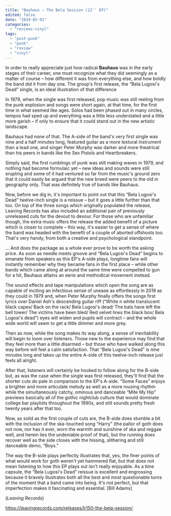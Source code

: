 ```yaml
---
title: "Bauhaus – The Bela Session (12'' EP)"
edited: false
date: "2019-02-01"
categories:
  - "reviews-vinyl"
tags:
  - "post-punk"
  - "punk"
  - "review"
  - "vinyl"
---
```


In order to really appreciate just how radical **Bauhaus** was in the early stages of their career, one must recognize what they did seemingly as a matter of course – how different it was from everything else, and how boldly the band did it from day one. The group's first release, the “Bela Lugosi's Dead” single, is an ideal illustration of that difference

In 1979, when the single was first released, pop music was still reeling from the punk explosion and songs were short again, at that time, for the first time in what seemed like ages. Solos had been phased out in many circles, tempos had sped up and everything was a little less understated and a little more garish – if only to ensure that it could stand out in the new artistic landscape.

Bauhaus had none of that. The A-side of the band's very first single was nine and a half minutes long, featured guitar as a more textural instrument than a lead one, and singer Peter Murphy was darker and more theatrical than his peers in bands like the Sex Pistols and Heartbreakers.

Simply said, the first rumblings of punk was still making waves in 1979, and nothing had become formulaic yet – new ideas and sounds were still erupting and some of it had ventured so far from the music's ground zero that it could easily be argued that the new breed were peers to the old in geography only. That was definitely true of bands like Bauhaus.

Now, before we dig in, it's important to point out that this “Bela Lugosi's Dead” twelve-inch single is a reissue – but it goes a little further than that too. On top of the three songs which originally populated the release, Leaving Records has also included an additional pair of previously unreleased cuts for the devout to devour. For those who are unfamiliar though, the extra music offers the release the added benefit of a picture which is closer to complete – this way, it's easier to get a sense of where the band was headed with the benefit of a couple of aborted offshoots too. That's very handy, from both a creative and psychological standpoint.

... And does the package as a whole ever prove to be worth the asking price. As soon as needle meets groove and “Bela Lugosi's Dead” begins to emanate from speakers as this EP's A-side plays, longtime fans will instantly remember why they became fans in the first place – while other bands which came along at around the same time were compelled to gun for a hit, Bauhaus attains an eerie and methodical movement instead.

The sound effects and tape manipulations which open the song are as capable of inciting an infectious sense of unease as effortlessly in 2019 as they could in 1979 and, when Peter Murphy finally offers the songs first lyrics over Daniel Ash's descending guitar riff (“White n white translucent black capes/ Back on the rack/ Bela Lugosi's dead/ The bats have left the bell tower/ The victims have been bled/ Red velvet lines the black box/ Bela Lugosi's dead”) eyes will widen and pupils will contract – and the whole wide world will seem to get a little dimmer and more grey.

Then as now, while the song makes its way along, a sense of inevitability will begin to loom over listeners. Those new to the experience may find that they feel more than a little disarmed – but those who have walked along this way before will feel a calm satisfaction. That “Bela Lugosi's Dead” is nine minutes long and takes up the entire A-side of this twelve-inch release just feels all alright.

After that, listeners will certainly be hooked to follow along for the B-side but, as was the case when the single was first released, they'll find that the shorter cuts do pale in comparison to the EP's A-side. “Some Faces” enjoys a brighter and more articulate melody as well as a more rousing rhythm while the simultaneously catchy, ominous and danceable “Mite My Hip” previews basically all of the gothic nightclub culture that would dominate college bar playlists throughout the 1990s, and still sounds pretty fresh twenty years after that too. 

Now, as solid as the first couple of cuts are, the B-side does stumble a bit with the inclusion of the ska-touched song “Harry” (the pallor of goth does not now, nor has it ever, worn the warmth and sunshine of ska and reggae well, and herein lies the undeniable proof of that), but the running does recover well as the side closes with the hissing, slithering and still danceable demo, “Boys.” 

The way the B-side plays perfectly illustrates that, yes, the finer points of what would work for goth weren't yet hammered flat, but that does not mean listening to how this EP plays out isn't really enjoyable. As a time capsule, the “Bela Lugosi's Dead” reissue is excellent and engrossing because it bravely illustrates both all the best and most questionable turns of the moment that a band came into being. It's not perfect, but that imperfection makes it fascinating and essential. \[Bill Adams\]

(_Leaving Records_)

https://leavingrecords.com/releases/lr150-the-bela-session/
